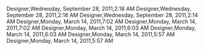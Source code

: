 ﻿Designer,Wednesday, September 28, 2011,2:18 AMDesigner,Wednesday, September 28, 2011,2:18 AMDesigner,Wednesday, September 28, 2011,2:14 AMDesigner,Monday, March 14, 2011,7:02 AMDesigner,Monday, March 14, 2011,7:02 AMDesigner,Monday, March 14, 2011,6:03 AMDesigner,Monday, March 14, 2011,6:03 AMDesigner,Monday, March 14, 2011,5:57 AMDesigner,Monday, March 14, 2011,5:57 AM